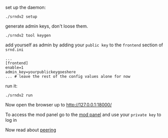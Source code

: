 set up the daemon:

    ./srndv2 setup

generate admin keys, don't loose them.

    ./srndv2 tool keygen

add yourself as admin by adding your ``public key`` to the ``frontend`` section of ``srnd.ini``

    ...
    [frontend]
    enable=1
    admin_key=yourpublickeygoeshere
    ... # leave the rest of the config values alone for now

    

run it:

    ./srndv2 run


Now open the browser up to http://127.0.0.1:18000/

To access the mod panel go to the [mod panel](http://127.0.0.1:18000/mod/) and use your ``private key`` to log in

Now read about [peering](feeds.md)
